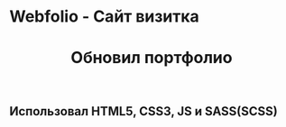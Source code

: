 # Webfolio - Сайт визитка
<h1 align="center"> Обновил портфолио </h1> <br>
<h2> Использовал  <b>HTML5</b>, <b>CSS3</b>, <b>JS</b> и <b>SASS(SCSS)</b>

